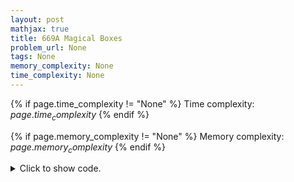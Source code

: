 ```yaml
---
layout: post
mathjax: true
title: 669A Magical Boxes
problem_url: None
tags: None
memory_complexity: None
time_complexity: None
---
```




{% if page.time_complexity != "None" %}
Time complexity: ${{ page.time_complexity }}$
{% endif %}

{% if page.memory_complexity != "None" %}
Memory complexity: ${{ page.memory_complexity }}$
{% endif %}

<details>
<summary>
<p style="display:inline">Click to show code.</p>
</summary>
```cpp
{% raw %}
using namespace std;
using ll = long long;
using ii = pair<int, ll>;
using vii = vector<ii>;
inline ll iceil(ll a, ll b) { return (a + b - 1) / b; }
int main(void)
{
    int n;
    vii a;
    cin >> n;
    a.resize(n);
    for (auto &[k, c] : a)
        cin >> k >> c;
    sort(a.begin(), a.end());
    for (int i = 1; i < n; ++i)
    {
        int dk = a[i].first - a[i - 1].first;
        if (dk < 15)
            a[i].second =
                max(a[i].second, iceil(a[i - 1].second, (1LL << (2 * dk))));
    }
    do
    {
        auto [k, c] = a.back();
        a.emplace_back(k + 1, iceil(c, (1LL << 2)));
    } while (a.back().second != 1);
    cout << a.back().first << endl;
    return 0;
}

{% endraw %}
```
</details>

